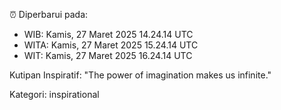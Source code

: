 ⏰ Diperbarui pada:
- WIB: Kamis, 27 Maret 2025 14.24.14 UTC
- WITA: Kamis, 27 Maret 2025 15.24.14 UTC
- WIT: Kamis, 27 Maret 2025 16.24.14 UTC

Kutipan Inspiratif:
"The power of imagination makes us infinite."


Kategori: inspirational

